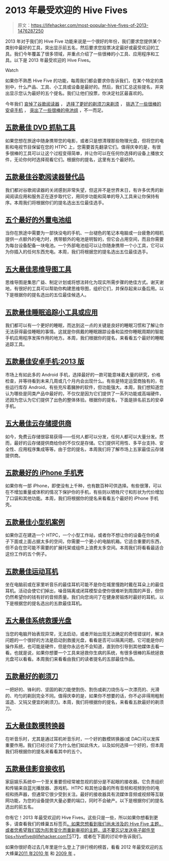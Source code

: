 # 2013 年最受欢迎的 Hive Fives

> 原文：<https://lifehacker.com/most-popular-hive-fives-of-2013-1476287250>

2013 年对于我们的 Hive Five 功能来说是一个很好的年份，我们要求您提供某个类别中最好的工具，突出显示前五名，然后要求您投票决定最好或最受欢迎的工具。我们今年覆盖了很多领域，并重点介绍了一些很棒的小工具、应用程序和工具。以下是 2013 年最受欢迎的 Hive Fives。

Watch

如果你不熟悉 Hive Five 的功能，每周我们都会要求你告诉我们，在某个特定的类别中，什么产品、工具、小工具或设备是最好的。然后，我们汇总这些提名，并突出显示您认为最好的五个提名。我们让他们投票，你决定社区最喜欢的。

今年我们 [哀悼了谷歌阅读器](https://lifehacker.com/five-best-google-reader-alternatives-5990881) ， [选择了更好的剃须刀来剃须](http://lifehacker.com/five-best-razors-761736867) ， [挑选了一些很棒的安卓手机](http://lifehacker.com/five-best-android-phones-2013-edition-508349788) ， [突出了一些很棒的电池组](http://lifehacker.com/five-best-external-battery-packs-509802431) ，不一而足。

## [五款最佳 DVD 抓轨工具](http://lifehacker.com/five-best-dvd-ripping-tools-380702)

如果您想在旅途中随身携带您的电影，或者只是想清理那些物理光盘，但将您的电影和电视节目保留在您的 HTPC 上，您需要首先翻录它们。值得庆幸的是，有很多很棒的工具可以让这个过程变得简单，并让你可以在任何你选择的设备上播放文件，无论你何时选择观看它们。根据你的提名，这里有五个最好的。

## [五款最佳谷歌阅读器替代品](http://lifehacker.com/five-best-google-reader-alternatives-5990881)

我们都对谷歌阅读器的关闭感到非常失望，但这并不是世界末日，有许多优秀的新闻阅读应用和服务正在逐步取代它，用同步功能和简单的导入工具来让你保持有序。本周我们将根据你们的提名选出五位最佳选手。

## [五个最好的外置电池组](http://lifehacker.com/five-best-external-battery-packs-509802431)

当你在旅途中需要为一部快没电的手机、一台褪色的笔记本电脑或一台疲惫的相机提供一点额外的电力时，携带额外的电池是明智的，但它会占用空间，而且你需要为每台设备配备一块电池。一个外部电池组可以让你随身携带一个小工具，它可以为你插入的任何东西充电。本周，我们将根据您的提名选出五位最佳选手。

## [五大最佳思维导图工具](http://lifehacker.com/five-best-mind-mapping-tools-476534555)

思维导图是集思广益、制定计划或将想法转化为现实所需步骤的绝佳方式。谢天谢地，有很好的工具可以帮助你构建思维导图，组织它们，并保存起来以备后用。以下是根据你的提名选出的五位最佳候选人。

## [五款最佳睡眠追踪小工具或应用](http://lifehacker.com/five-best-sleep-tracking-gadgets-or-apps-5993005)

我们都可以有一个更好的睡眠，而达到这一点的关键是良好的睡眠习惯和了解让你无法获得最佳睡眠的事情。这就是你佩戴的睡眠跟踪设备和监控你睡眠周期的智能手机应用程序发挥作用的地方。本周，我们根据你的提名，来看看五个最好的睡眠追踪工具。

## [五款最佳安卓手机:2013 版](http://lifehacker.com/five-best-android-phones-2013-edition-508349788)

市场上有如此多的 Android 手机，选择最好的一款可能意味着大量的研究，价格检查，并等待看到未来几周或几个月内会出现什么。有些是特定运营商独有的，有些运行库存 Android，有些充斥着臃肿的软件，但功能强大。本周，我们想知道您认为哪些是同类产品中最好的，不仅仅是因为它们提供了一系列功能或高端硬件，还因为您认为它们提供了出色的整体体验。根据你的提名，下面是排名前五的安卓手机。

## [五大最佳云存储提供商](http://lifehacker.com/five-best-cloud-storage-providers-614393607)

如今，免费云存储很容易获得——任何人都可以分发，任何人都可以大量分发。然而，最好的云存储提供商给你的不仅仅是存储。它们提供可用性、多平台支持、安全性、应用程序集成等等。由于您的提名，本周我们将了解市场上五家最佳云存储提供商。

## [五款最好的 iPhone 手机壳](http://lifehacker.com/five-best-iphone-cases-489744751)

如果你有一部 iPhone，即使没有上千种，也有数百种可供选择。有些很薄，可以在不增加重量或体积的情况下保护你的手机，有些则以牺牲尺寸和形状为代价增加了口袋和其他功能。本周，我们将根据你的提名来看看五个最好的 iPhone 手机壳。

## [五款最佳小型机案例](http://lifehacker.com/five-best-small-form-factor-pc-cases-5994570)

如果你正在建造一个 HTPC，一个小型工作站，或者你不想让你的设备在你的桌子下面或上面占据太多的空间，你需要一个更小的电脑机箱。它适合重要的东西，但不会在您可能不需要的扩展托架或组件上浪费太多空间。本周我们将看看最适合这份工作的五个例子。

## [五款最佳运动耳机](http://lifehacker.com/five-best-exercise-headphones-510778397)

坐在电脑前或在家里听音乐的最佳耳机可能不是你在城里慢跑时戴在耳朵上的最佳耳机。活动会使它们掉出，噪音隔离或闭耳模型会使你很难听到周围的声音，但你仍然希望你的钱有好的音频质量。我们向您询问了在健身房锻炼时最好的耳机，以下是根据您的提名选出的五款最佳耳机。

## [五大最佳系统救援光盘](http://lifehacker.com/five-best-system-rescue-discs-5984707)

当您的电脑开始表现异常，无法启动，或者开始出现无法确定的奇怪错误时，解决问题的一个很好的方法是启动到救援光盘，看看是否可以隔离问题。它可能是你的操作系统，也可能是硬件，但是你永远也不会知道，直到你引导到其他媒体去看一看。也就是说，如果你想要一个工具来拯救你生病的系统，有很多很棒的系统拯救光盘可以看看。本周我们来看看由我们的读者提名的五部最佳作品。

## [五款最好的剃须刀](http://lifehacker.com/five-best-razors-761736867)

一把好的、锋利的、坚固的剃刀能使割伤、割伤或剃刀烧伤与一次漂亮的、光滑的、均匀的剃刮完全不同。值得庆幸的是，如果你不想要的话，你不必非得用粗制滥造、又钝又便宜的剃须刀。本周，我们将根据你的提名，来看看五款最好的剃须刀。

## [五大最佳数模转换器](http://lifehacker.com/five-best-digital-to-analog-converters-dacs-483393503)

在听音乐时，尤其是通过耳机听音乐时，一个好的数模转换器(或 DAC)可以发挥重要作用。我们已经讨论了为什么他们如此伟大，以及如何选择一个好的，但本周我们将根据你的提名来看看其中的五个。

## [五款最佳影音接收机](http://lifehacker.com/five-best-a-v-receivers-5986358)

家庭娱乐系统中一个至关重要但经常被忽视的部分是不起眼的接收器。它负责组织和传输来自蓝光播放器、游戏机、HTPC 和其他设备的所有音频和视频到你的电视和扬声器，但通常它很少受到关注。最好的接收器具有流媒体音频或视频等互联网功能，为您的设备提供大量必要的端口，同时不会破产。以下是根据你们的提名选出的前五名。

你有它！2013 年最受欢迎的 Hive Fives。这些只是一些，所以如果你想看到更多，请查看我们的蜂巢五标签页[。如果您想看到我们尚未涉及的 Hive Five 主题，或者您希望我们因为形势变化而重新审视的主题，请不要忘记发送电子邮件至 tips+hivefive@lifehacker.comT5](http://lifehacker.com/tag/hive-five)T7】，或者在下面的讨论中告诉我们。

如果你很好奇过去几年里是什么登上了排行榜的榜首，看看 2012 年最受欢迎的五大蜂巢[2011 年](http://lifehacker.com/most-popular-hive-fives-of-2011-5868683)[2010 年](http://lifehacker.com/most-popular-hive-fives-of-2010-5714772) 和 [2009 年](http://lifehacker.com/most-popular-hive-five-topics-of-2009-5437186) 。